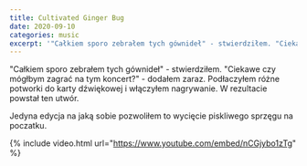 ```yaml
---
title: Cultivated Ginger Bug
date: 2020-09-10
categories: music
excerpt: '"Całkiem sporo zebrałem tych gównideł" - stwierdziłem. "Ciekawe czy mógłbym zagrać na tym koncert?" - dodałem zaraz. Podłaczyłem różne potworki do karty dźwiękowej i włączyłem nagrywanie. W rezultacie powstał ten utwór.'
---
```


"Całkiem sporo zebrałem tych gównideł" - stwierdziłem. "Ciekawe czy mógłbym zagrać na tym koncert?" - dodałem zaraz. Podłaczyłem różne potworki do karty dźwiękowej i włączyłem nagrywanie. W rezultacie powstał ten utwór. 

Jedyna edycja na jaką sobie pozwoliłem to wycięcie piskliwego sprzęgu na poczatku.

{% include video.html url="https://www.youtube.com/embed/nCGjybo1zTg" %}